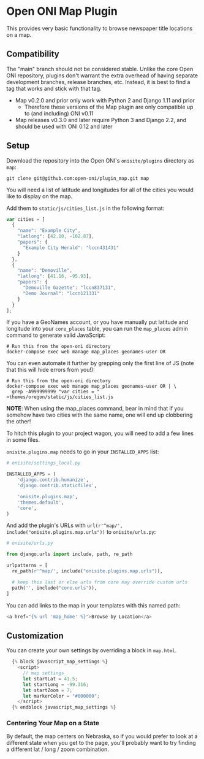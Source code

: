 # Open ONI Map Plugin

This provides very basic functionality to browse newspaper title locations on a map.

## Compatibility

The "main" branch should not be considered stable.  Unlike the core Open ONI
repository, plugins don't warrant the extra overhead of having separate
development branches, release branches, etc.  Instead, it is best to find a tag
that works and stick with that tag.

- Map v0.2.0 and prior only work with Python 2 and Django 1.11 and prior
  - Therefore these versions of the Map plugin are only compatible up to
    (and including) ONI v0.11
- Map releases v0.3.0 and later require Python 3 and Django 2.2, and should be
  used with ONI 0.12 and later

## Setup

Download the repository into the Open ONI's `onisite/plugins` directory as `map`:

```
git clone git@github.com:open-oni/plugin_map.git map
```

You will need a list of latitude and longitudes for all of the cities you would like to display on the map.

Add them to `static/js/cities_list.js` in the following format:

```javascript
var cities = [
  {
    "name": "Example City",
    "latlong": [42.10, -102.87],
    "papers": {
      "Example City Herald": "lccn431431"
    }
  },
  {
    "name": "Demoville",
    "latlong": [41.16, -95.93],
    "papers": {
      "Demoville Gazette": "lccn837131",
      "Demo Journal": "lccn121331"
    }
  }
];
```

If you have a GeoNames account, or you have manually put latitude and longitude
into your `core_places` table, you can run the `map_places` admin command to
generate valid JavaScript:

    # Run this from the open-oni directory
    docker-compose exec web manage map_places geonames-user OR

You can even automate it further by grepping only the first line of JS (note that this will hide errors from you!):

    # Run this from the open-oni directory
    docker-compose exec web manage map_places geonames-user OR | \
      grep -A999999999 "var cities = " >themes/oregon/static/js/cities_list.js

**NOTE**: When using the map_places command, bear in mind that if you somehow have two
cities with the same name, one will end up clobbering the other!

To hitch this plugin to your project wagon, you will need to add a few lines in some files.

`onisite.plugins.map` needs to go in your `INSTALLED_APPS` list:

```python
# onisite/settings_local.py

INSTALLED_APPS = (
    'django.contrib.humanize',
    'django.contrib.staticfiles',

    'onisite.plugins.map',
    'themes.default',
    'core',
)

```

And add the plugin's URLs with `url(r'^map/', include("onisite.plugins.map.urls"))` to `onisite/urls.py`:

```python
# onisite/urls.py

from django.urls import include, path, re_path

urlpatterns = [
  re_path(r'^map/', include("onisite.plugins.map.urls")),

  # keep this last or else urls from core may override custom urls
  path('', include("core.urls")),
]
```

You can add links to the map in your templates with this named path:

```python
<a href="{% url 'map_home' %}">Browse by Location</a>
```

## Customization

You can create your own settings by overriding a block in `map.html`.

```javascript
  {% block javascript_map_settings %}
    <script>
      // map settings
      let startLat = 41.5;
      let startLong = -99.316;
      let startZoom = 7;
      let markerColor = "#000000";
    </script>
  {% endblock javascript_map_settings %}
```

### Centering Your Map on a State

By default, the map centers on Nebraska, so if you would prefer to look at a different state when you get to the page, you'll probably want to try finding a different lat / long / zoom combination.

